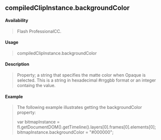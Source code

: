 ## compiledClipInstance.backgroundColor

#### Availability

> Flash ProfessionalCC.

#### Usage

> compiledClipInstance.backgroundColor

#### Description

> Property; a string that specifies the matte color when Opaque is selected. This is a string in hexadecimal \#rrggbb format or an integer containg the value.

#### Example

> The following example illustrates getting the backgroundColor property:
>
> var bitmapInstance = fl.getDocumentDOM().getTimeline().layers\[0\].frames\[0\].elements\[0\]; bitmapInstance.backgroundColor = "\#000000";
